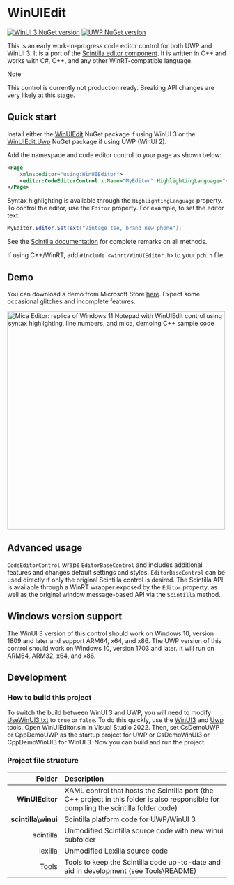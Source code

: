 # WinUIEdit
[![WinUI 3 NuGet version](https://img.shields.io/nuget/v/WinUIEdit?label=nuget%20(WinUI%203))](https://www.nuget.org/packages/WinUIEdit)
[![UWP NuGet version](https://img.shields.io/nuget/v/WinUIEdit.Uwp?label=nuget%20(UWP))](https://www.nuget.org/packages/WinUIEdit.Uwp)

This is an early work-in-progress code editor control for both UWP and WinUI 3. It is a port of the [Scintilla editor component](https://www.scintilla.org). It is written in C++ and works with C#, C++, and any other WinRT-compatible language.

> [!NOTE]
> This control is currently not production ready. Breaking API changes are very likely at this stage.

## Quick start
Install either the [WinUIEdit](https://www.nuget.org/packages/WinUIEdit) NuGet package if using WinUI 3 or the [WinUIEdit.Uwp](https://www.nuget.org/packages/WinUIEdit.Uwp) NuGet package if using UWP (WinUI 2).

Add the namespace and code editor control to your page as shown below:

```xml
<Page
    xmlns:editor="using:WinUIEditor">
    <editor:CodeEditorControl x:Name="MyEditor" HighlightingLanguage="csharp" />
</Page>
```

Syntax highlighting is available through the `HighlightingLanguage` property. To control the editor, use the `Editor` property. For example, to set the editor text:
```csharp
MyEditor.Editor.SetText("Vintage tee, brand new phone");
```
See the [Scintilla documentation](https://www.scintilla.org/ScintillaDoc.html) for complete remarks on all methods.

If using C++/WinRT, add `#include <winrt/WinUIEditor.h>` to your `pch.h` file.

## Demo
You can download a demo from Microsoft Store [here](https://apps.microsoft.com/detail/9PGZBDP9PSPF?cid=github&launch=true). Expect some occasional glitches and incomplete features.

<img alt="Mica Editor: replica of Windows 11 Notepad with WinUIEdit control using syntax highlighting, line numbers, and mica, demoing C++ sample code" src="https://user-images.githubusercontent.com/18747724/213900470-3c57b252-3488-40d1-b708-f392a30aab2f.png" width="500" />

## Advanced usage
`CodeEditorControl` wraps `EditorBaseControl` and includes additional features and changes default settings and styles. `EditorBaseControl` can be used directly if only the original Scintilla control is desired. The Scintilla API is available through a WinRT wrapper exposed by the `Editor` property, as well as the original window message-based API via the `Scintilla` method.

## Windows version support
The WinUI 3 version of this control should work on Windows 10, version 1809 and later and support ARM64, x64, and x86. The UWP version of this control should work on Windows 10, version 1703 and later. It will run on ARM64, ARM32, x64, and x86.

## Development

### How to build this project
To switch the build between WinUI 3 and UWP, you will need to modify [UseWinUI3.txt](https://github.com/BreeceW/WinUIEdit/blob/main/UseWinUI3.txt) to `true` or `false`. To do this quickly, use the [WinUI3](https://github.com/BreeceW/WinUIEdit/tree/main/Tools#winui3) and [Uwp](https://github.com/BreeceW/WinUIEdit/tree/main/Tools#uwp) tools.
Open WinUIEditor.sln in Visual Studio 2022. Then, set CsDemoUWP or CppDemoUWP as the startup project for UWP or CsDemoWinUI3 or CppDemoWinUI3 for WinUI 3. Now you can build and run the project.

### Project file structure
|Folder|Description|
|-:|:-|
|**WinUIEditor**|XAML control that hosts the Scintilla port (the C++ project in this folder is also responsible for compiling the scintilla folder code)|
|**scintilla\winui**|Scintilla platform code for UWP/WinUI 3|
|scintilla|Unmodified Scintilla source code with new winui subfolder|
|lexilla|Unmodified Lexilla source code|
|Tools|Tools to keep the Scintilla code up-to-date and aid in development (see Tools\README)|
